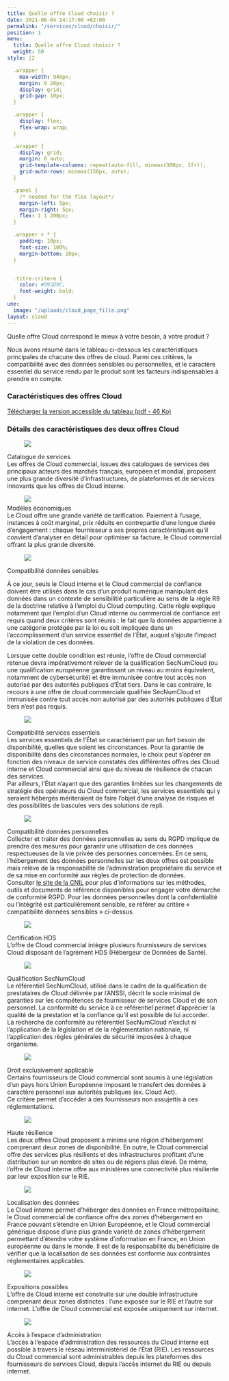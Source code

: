 ```yaml
---
title: Quelle offre Cloud choisir ?
date: 2021-06-04 14:17:00 +02:00
permalink: "/services/cloud/choisir/"
position: 1
menu:
  title: Quelle offre Cloud choisir ?
  weight: 50
style: |2

  .wrapper {
    max-width: 940px;
    margin: 0 20px;
    display: grid;
    grid-gap: 10px;
  }

  .wrapper {
    display: flex;
    flex-wrap: wrap;
  }

  .wrapper {
    display: grid;
    margin: 0 auto;
    grid-template-columns: repeat(auto-fill, minmax(300px, 1fr));
    grid-auto-rows: minmax(150px, auto);
  }

  .panel {
    /* needed for the flex layout*/
    margin-left: 5px;
    margin-right: 5px;
    flex: 1 1 200px;
  }

  .wrapper > * {
    padding: 10px;
    font-size: 100%;
    margin-bottom: 10px;
  }


  .titre-critere {
    color: #095D9C;
    font-weight: bold;
  }
une:
  image: "/uploads/cloud_page_fille.png"
layout: cloud
---
```


Quelle offre Cloud correspond le mieux à votre besoin, à votre produit ?

Nous avons résumé dans le tableau ci-dessous les caractéristiques principales de chacune des offres de cloud. Parmi ces critères, la compatibilité avec des données sensibles ou personnelles, et le caractère essentiel du service rendu par le produit sont les facteurs indispensables à prendre en compte.


### Caractéristiques des offres Cloud
<img src="/uploads/Tableau-offres-Cloud.png" alt=""/>
<br>
<a href="/uploads/Tableau-offres-Cloud.pdf">Télécharger la version accessible du tableau (pdf - 46 Ko)</a>


### Détails des caractéristiques des deux offres Cloud
<div class="wrapper">
<div class="panel"><figure style='width: 14%;'>
<img src="/uploads/Catalogue_de_services.svg"/>
</figure><div class="titre-critere">Catalogue de services</div>
Les offres de Cloud commercial, issues des catalogues de services des principaux acteurs des marchés français, européen et mondial, proposent une plus grande diversité d’infrastructures, de plateformes et de services innovants que les offres de Cloud interne.
</div>
<div class="panel"><figure style="width: 12%; margin-bottom: 5px">
<img src="/uploads/Modeles_economiques.svg"/></figure><div class="titre-critere">Modèles économiques</div>
Le Cloud offre une grande variété de tarification. Paiement à l’usage, instances à coût marginal, prix réduits en contrepartie d’une longue durée d’engagement : chaque fournisseur a ses propres caractéristiques qu’il convient d’analyser en détail pour optimiser sa facture, le Cloud commercial offrant la plus grande diversité.</div>
<div class="panel"><figure style='width: 12%;'>
<img src="/uploads/Donnees_sensibles.svg"/></figure><div class="titre-critere">Compatibilité données sensibles</div>
<p>À ce jour, seuls le Cloud interne et le Cloud commercial de confiance doivent être utilisés dans le cas d’un produit numérique manipulant des données dans un contexte de sensibilitié particulière au sens de la règle R9 de la doctrine relative à l’emploi du Cloud computing. Cette règle explique notamment que l’emploi d’un Cloud interne ou commercial de confiance est requis quand deux critères sont réunis : le fait que la données appartienne à une catégorie protégée par la loi ou soit impliquée dans un l’accomplissement d’un service essentiel de l’État, auquel s’ajoute l’impact de la violation de ces données.</p> <p>Lorsque cette double condition est réunie, l’offre de Cloud commercial retenue devra impérativement relever de la qualification SecNumCloud (ou une qualification européenne garantissant un niveau au moins équivalent, notamment de cybersécurité) et être immunisée contre tout accès non autorisé par des autorités publiques d’État tiers. Dans le cas contraire, le recours à une offre de cloud commerciale qualifiée SecNumCloud et immunisée contre tout accès non autorisé par des autorités publiques d’État tiers n’est pas requis.</p></div>
<div class="panel"><figure style='width: 12%;'>
<img src="/uploads/Services_essentiels.svg"/></figure><div class="titre-critere">Compatibilité services essentiels</div>
Les services essentiels de l’État se caractérisent par un fort besoin de disponibilité, quelles que soient les circonstances. Pour la garantie de disponibilité dans des circonstances normales, le choix peut s’opérer en fonction des niveaux de service constatés des différentes offres des Cloud interne et Cloud commercial ainsi que du niveau de résilience de chacun des services. <br>Par ailleurs, l’État n’ayant que des garanties limitées sur les changements de stratégie des opérateurs du Cloud commercial, les services essentiels qui y seraient hébergés mériteraient de faire l’objet d’une analyse de risques et des possibilités de bascules vers des solutions de repli.</div>
<div class="panel"><figure style='width: 12%;'>
<img src="/uploads/Donnees_personnelles.svg"/></figure><div class="titre-critere">Compatibilité données personnelles </div>
Collecter et traiter des données personnelles au sens du RGPD implique de prendre des mesures pour garantir une utilisation de ces données respectueuses de la vie privée des personnes concernées. En ce sens, l’hébergement des données personnelles sur les deux offres est possible mais relève de la responsabilité de l’administration propriétaire du service et de sa mise en conformité aux règles de protection de données.
<br>Consulter <a href="http://www.cnil.fr/" alt="le site de la CNIL - Lien externe">le site de la CNIL</a> pour plus d’informations sur les méthodes, outils et documents de référence disponibles pour engager votre démarche de conformité RGPD.
Pour les données personnelles dont la confidentialité ou l’intégrité est particulièrement sensible, se référer au critère « compatibilité données sensibles » ci-dessus.</div>
<div class="panel"><figure style='width: 11%;'>
<img src="/uploads/Certification_HDS.svg"/></figure><div class="titre-critere">Certification HDS</div>
L’offre de Cloud commercial intègre plusieurs fournisseurs de services Cloud disposant de l’agrément HDS (Hébergeur de Données de Santé).</div>
<div class="panel"><figure style='width: 11%;'>
<img src="/uploads/Secnumcloud.svg"/></figure><div class="titre-critere">Qualification SecNumCloud</div>
Le référentiel SecNumCloud, utilisé dans le cadre de la qualification de prestataires de Cloud délivrée par l’ANSSI, décrit le socle minimal de garanties sur les compétences de fournisseur de services Cloud et de son personnel. La conformité du service à ce référentiel permet d’apprécier la qualité de la prestation et la confiance qu’il est possible de lui accorder.
<br>La recherche de conformité au référentiel SecNumCloud n’exclut ni l’application de la législation et de la réglementation nationale, ni l’application des règles générales de sécurité imposées à chaque organisme.</div>
<div class="panel"><figure style='width: 14%;'>
<img src="/uploads/Droit.svg"/></figure><div class="titre-critere">Droit exclusivement applicable</div>
Certains fournisseurs de Cloud commercial sont soumis à une législation d’un pays hors Union Européenne imposant le transfert des données à caractère personnel aux autorités publiques (ex. Cloud Act). 
<br>Ce critère permet d’accéder à des fournisseurs non assujettis à ces réglementations.
</div>
<div class="panel"><figure style='width: 12%;'>
<img src="/uploads/Resilience.svg"/></figure><div class="titre-critere">Haute résilience</div>
Les deux offres Cloud proposent à minima une région d’hébergement comprenant deux zones de disponibilité. En outre, le Cloud commercial offre des services plus résilients et des infrastructures profitant d’une distribution sur un nombre de sites ou de régions plus élevé. De même, l’offre de Cloud interne offre aux ministères une connectivité plus résiliente par leur exposition sur le RIE.</div>
<div class="panel"><figure style='width: 12%;'>
<img src="/uploads/Localisation_des_donnees.svg"/></figure><div class="titre-critere">Localisation des données</div>
Le Cloud interne permet d’héberger des données en France métropolitaine, le Cloud commercial de confiance offre des zones d’hébergement en France pouvant s’étendre en Union Européenne, et le Cloud commercial générique dispose d’une plus grande variété de zones d’hébergement permettant d’étendre votre système d’information en France, en Union européenne ou dans le monde. Il est de la responsabilité du bénéficiaire de vérifier que la localisation de ses données est conforme aux contraintes réglementaires applicables.</div>
<div class="panel"><figure style='width: 10%;'>
<img src="/uploads/Expositions_possibles.svg"/></figure><div class="titre-critere">Expositions possibles</div>L’offre de Cloud interne est construite sur une double infrastructure comprenant deux zones distinctes : l’une exposée sur le RIE et l’autre sur internet. L’offre de Cloud commercial est exposée uniquement sur internet.</div>
<div class="panel"><figure style='width: 10%;'>
<img src="/uploads/Acces_a_lespace_dadministration.svg"/></figure><div class="titre-critere">Accès à l’espace d’administration</div>L’accès à l’espace d’administration des ressources du Cloud interne est possible à travers le réseau interministériel de l’État (RIE). Les ressources du Cloud commercial sont administrables depuis les plateformes des fournisseurs de services Cloud, depuis l’accès internet du RIE ou depuis internet.</div>
</div>